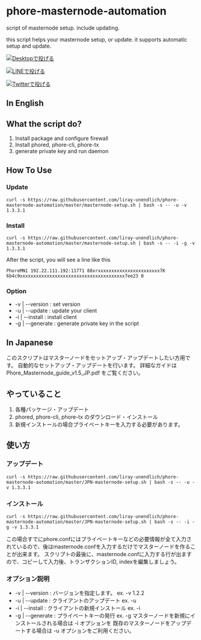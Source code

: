 # phore-masternode-automation
script of masternode setup. include updating.

this script helps your masternode setup, or update.
it supports automatic setup and update.

[![Desktopで投げる](https://img.shields.io/badge/TipMe-Phore%20via%20Desktop-brightgreen.svg)](phore:PW7DqjKXaaVeFRegsfZq5GC5j73G3Ct3kf?label=Tip&message=Tip%20for%20you%20with%20Phore)

[![LINEで投げる](https://img.shields.io/badge/TipMe-Phore%20via%20LINE-green.svg)](https://line.me/R/oaMessage/@utx6777n/?./withdraw%20phr%200.1%20PW7DqjKXaaVeFRegsfZq5GC5j73G3Ct3kf)

[![Twitterで投げる](https://img.shields.io/badge/TipMe-Phore%20via%20Twitter-blue.svg)](https://twitter.com/intent/tweet?text=@tipsensu%20tip%20phr%20@PhoreJapan%201)

## In English

## What the script do?
1. Install package and configure firewall
2. Install phored, phore-cli, phore-tx
3. generate private key and run daemon

## How To Use
### Update
```
curl -s https://raw.githubusercontent.com/liray-unendlich/phore-masternode-automation/master/masternode-setup.sh | bash -s -- -u -v 1.3.3.1
```
### Install
```
curl -s https://raw.githubusercontent.com/liray-unendlich/phore-masternode-automation/master/masternode-setup.sh | bash -s -- -i -g -v 1.3.3.1
```

After the script, you will see a line like this
```
PhoreMN1 192.22.111.192:11771 88xrxxxxxxxxxxxxxxxxxxxxxxx7K 6b4c9xxxxxxxxxxxxxxxxxxxxxxxxxxxxxxxxxxxxxxx7ee23 0
```

### Option
- -v | --version : set version
- -u | --update : update your client
- -i | --install : install client
- -g | --generate : generate private key in the script


## In Japanese
このスクリプトはマスターノードをセットアップ・アップデートしたい方用です。
自動的なセットアップ・アップデートを行います。
詳細なガイドは Phore_Masternode_guide_v1.5_JP.pdf をご覧ください。
## やっていること
1. 各種パッケージ・アップデート
2. phored, phore-cli, phore-tx のダウンロード・インストール
3. 新規インストールの場合プライベートキーを入力する必要があります。
## 使い方
### アップデート
```
curl -s https://raw.githubusercontent.com/liray-unendlich/phore-masternode-automation/master/JPN-masternode-setup.sh | bash -s -- -u -v 1.3.3.1
```

### インストール
```
curl -s https://raw.githubusercontent.com/liray-unendlich/phore-masternode-automation/master/JPN-masternode-setup.sh | bash -s -- -i -g -v 1.3.3.1
```

この場合すでにphore.confにはプライベートキーなどの必要情報が全て入力されているので、後はmasternode.confを入力するだけでマスターノードを作ることが出来ます。
スクリプトの最後に、masternode.confに入力する行が出ますので、コピーして入力後、トランザクションID, indexを編集しましょう。

### オプション説明
- -v | --version : バージョンを指定します。 ex. -v 1.2.2
- -u | --update : クライアントのアップデート ex. -u
- -i | --install : クライアントの新規インストール ex. -i
- -g | --generate : プライベートキーの発行 ex. -g
マスターノードを新規にインストールされる場合は -i オプションを
既存のマスターノードをアップデートする場合は -u オプションをご利用ください。
